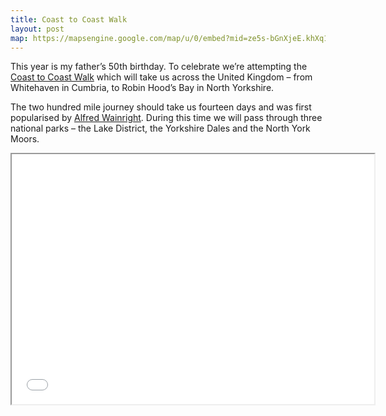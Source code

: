 ```yaml
---
title: Coast to Coast Walk
layout: post
map: https://mapsengine.google.com/map/u/0/embed?mid=ze5s-bGnXjeE.khXq1GXWBDDI
---
```


This year is my father’s 50th birthday. To celebrate we’re attempting the
[Coast to Coast Walk][coast-to-coast] which will take us across the United
Kingdom – from Whitehaven in Cumbria, to Robin Hood’s Bay in North Yorkshire.

The two hundred mile journey should take us fourteen days and was first
popularised by [Alfred Wainright][wainwright]. During this time we will pass
through three national parks – the Lake District, the Yorkshire Dales and the
North York Moors.

<iframe src="{{page.map}}" width="580" height="400"></iframe>


[coast-to-coast]: http://en.wikipedia.org/wiki/Coast_to_Coast_Walk
[wainwright]: http://en.wikipedia.org/wiki/Alfred_Wainwright
